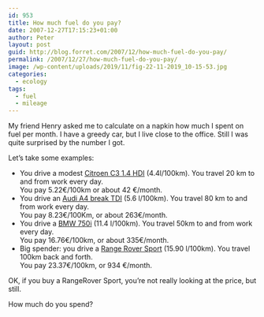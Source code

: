 ```yaml
---
id: 953
title: How much fuel do you pay?
date: 2007-12-27T17:15:23+01:00
author: Peter
layout: post
guid: http://blog.forret.com/2007/12/how-much-fuel-do-you-pay/
permalink: /2007/12/27/how-much-fuel-do-you-pay/
image: /wp-content/uploads/2019/11/fig-22-11-2019_10-15-53.jpg
categories:
  - ecology
tags:
  - fuel
  - mileage
---
```

My friend Henry asked me to calculate on a napkin how much I spent on fuel per month. I have a greedy car, but I live close to the office. Still I was quite surprised by the number I got.

Let&#8217;s take some examples:

  * You drive a modest [Citroen C3 1.4 HDI](http://web.forret.com/tools/car_cost.asp?l100km=4.4&price=diesel&liter=50&km=200&km_unit=km_7&title=Citroen+C3+1.4HDI) (4.4l/100km). You travel&nbsp;20 km to and from work every day.  
    You pay 5.22€/100km or about 42 €/month.&nbsp;
  * You drive an [Audi A4 break TDI](http://web.forret.com/tools/car_cost.asp?l100km=5.6&price=super95&liter=70&km=800&km_unit=km_7&title=Audi+A4+TDI) (5.6 l/100km). You travel 80 km to and from work every day.  
    You pay 8.23€/100Km, or about 263€/month.
  * You drive a [BMW 750i](http://web.forret.com/tools/car_cost.asp?l100km=11.4&price=super95&liter=88&km=500&km_unit=km_7&title=BMW+750i) (11.4 l/100km). You travel 50km to and from work every day.  
    You pay 16.76€/100km, or about 335€/month.
  * Big spender: you drive a [Range Rover Sport](http://web.forret.com/tools/car_cost.asp?l100km=15.9&price=super95&liter=88&km=1000&km_unit=km_7&title=RangeRover+Sport) (15.90 l/100km). You travel 100km back and forth.  
    You pay 23.37€/100km, or 934 €/month.

OK, if you buy a RangeRover Sport, you&#8217;re not really looking at the price, but still.

How much do you spend?